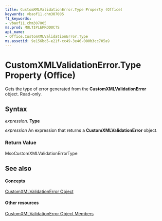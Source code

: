 ```yaml
---
title: CustomXMLValidationError.Type Property (Office)
keywords: vbaof11.chm307005
f1_keywords:
- vbaof11.chm307005
ms.prod: MULTIPLEPRODUCTS
api_name:
- Office.CustomXMLValidationError.Type
ms.assetid: 9e156bd5-e21f-cc49-3e46-080b3cc705a9
---
```



# CustomXMLValidationError.Type Property (Office)

Gets the type of error generated from the  **CustomXMLValidationError** object. Read-only.


## Syntax

 _expression_. **Type**

 _expression_ An expression that returns a **CustomXMLValidationError** object.


### Return Value

MsoCustomXMLValidationErrorType


## See also


#### Concepts


[CustomXMLValidationError Object](customxmlvalidationerror-object-office.md)
#### Other resources


[CustomXMLValidationError Object Members](customxmlvalidationerror-members-office.md)

